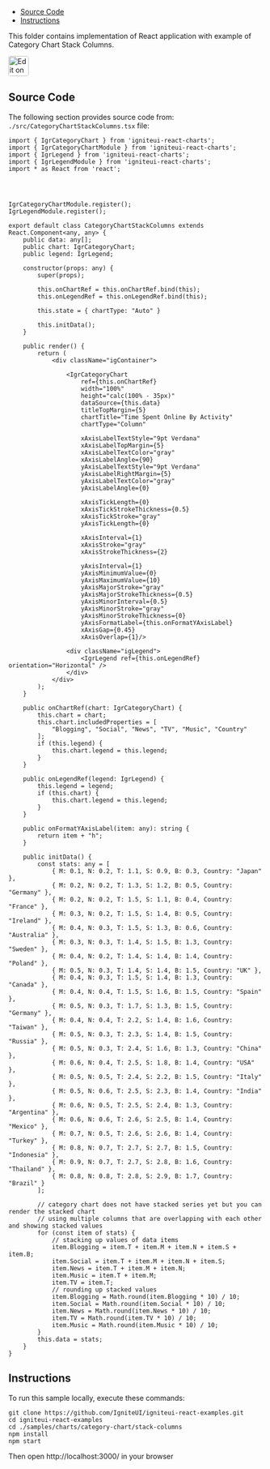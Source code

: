 <!-- NOTE: do not change this file because it will be auto re-generated from template file: -->
<!-- https://github.com/IgniteUI/igniteui-react-examples/tree/master/sample-template-files/ReadMe.md -->

<!-- ## Table of Contents -->
<!-- - [Sample Preview](#Sample-Preview) -->
- [Source Code](#Source-Code)
- [Instructions](#Instructions)

This folder contains implementation of React application with example of Category Chart Stack Columns.
<!-- in the Category Chart component -->
<!-- [Category Chart](https://infragistics.com/Reactsite/components/category-chart.html) -->

<html lang="en" xmlns="http://www.w3.org/1999/xhtml">
    <body>
        <a target="_blank" href="https://codesandbox.io/s/github/IgniteUI/igniteui-react-examples/tree/master/samples/charts/category-chart/stack-columns?fontsize=14&hidenavigation=1&theme=dark&view=preview&file=/src/CategoryChartStackColumns.tsx" rel="noopener noreferrer">
            <img height="40px" style="border-radius: 0.25rem" alt="Edit on CodeSandbox" src="https://static.infragistics.com/xplatform/images/sandbox/code.png"/>
        </a>
        <!-- <a target="_blank"
href="https://codesandbox.io/s/github/IgniteUI/igniteui-react-examples/tree/master/samples/maps/geo-map/binding-csv-points?fontsize=14&hidenavigation=1&theme=dark&view=preview">
            <img alt="Edit Sample" src="https://codesandbox.io/static/img/play-codesandbox.svg"/>
        </a> -->
        <!-- <a target="_blank" style="margin-left: 0.5rem"
href="https://codesandbox.io/embed/github/IgniteUI/igniteui-react-examples/tree/master/samples/charts/category-chart/stack-columns?fontsize=14&hidenavigation=1&theme=dark&view=preview&file=/src/CategoryChartStackColumns.tsx">
            <img height="40px" style="border-radius: 5px" alt="View on CodeSandbox" src="https://static.infragistics.com/xplatform/images/sandbox/view.png"/>
        </a> -->
        <!-- <a target="_blank"
href="https://codesandbox.io/embed/github/IgniteUI/igniteui-react-examples/tree/master/samples/maps/geo-map/binding-csv-points?fontsize=14&hidenavigation=1&theme=dark&view=preview">
            <img alt="View on CodeSandbox" src="https://static.infragistics.com/xplatform/images/sandbox/view.png"/>
        </a>
https://codesandbox.io/embed/react-treemap-overview-rtb45
https://codesandbox.io/static/img/play-codesandbox.svg
https://codesandbox.io/embed/react-treemap-overview-rtb45?view=browser -->
    </body>
</html>

<!-- ## Sample Preview -->

<!-- <iframe
  src="https://codesandbox.io/embed/github/IgniteUI/igniteui-react-examples/tree/master/samples/charts/category-chart/stack-columns?fontsize=14&hidenavigation=1&theme=dark&view=preview&file=/src/CategoryChartStackColumns.tsx"
  style="width:100%; height:400px; border:0; border-radius: 4px; overflow:hidden;"
  allow="accelerometer; ambient-light-sensor; camera; encrypted-media; geolocation; gyroscope; hid; microphone; midi; payment; usb; vr"
  sandbox="allow-forms allow-modals allow-popups allow-presentation allow-same-origin allow-scripts"
></iframe> -->

## Source Code

The following section provides source code from:
`./src/CategoryChartStackColumns.tsx` file:

```tsx
import { IgrCategoryChart } from 'igniteui-react-charts';
import { IgrCategoryChartModule } from 'igniteui-react-charts';
import { IgrLegend } from 'igniteui-react-charts';
import { IgrLegendModule } from 'igniteui-react-charts';
import * as React from 'react';




IgrCategoryChartModule.register();
IgrLegendModule.register();

export default class CategoryChartStackColumns extends React.Component<any, any> {
    public data: any[];
    public chart: IgrCategoryChart;
    public legend: IgrLegend;

    constructor(props: any) {
        super(props);

        this.onChartRef = this.onChartRef.bind(this);
        this.onLegendRef = this.onLegendRef.bind(this);

        this.state = { chartType: "Auto" }

        this.initData();
    }

    public render() {
        return (
            <div className="igContainer">

                <IgrCategoryChart
                    ref={this.onChartRef}
                    width="100%"
                    height="calc(100% - 35px)"
                    dataSource={this.data}
                    titleTopMargin={5}
                    chartTitle="Time Spent Online By Activity"
                    chartType="Column"

                    xAxisLabelTextStyle="9pt Verdana"
                    xAxisLabelTopMargin={5}
                    xAxisLabelTextColor="gray"
                    xAxisLabelAngle={90}
                    yAxisLabelTextStyle="9pt Verdana"
                    yAxisLabelRightMargin={5}
                    yAxisLabelTextColor="gray"
                    yAxisLabelAngle={0}

                    xAxisTickLength={0}
                    xAxisTickStrokeThickness={0.5}
                    xAxisTickStroke="gray"
                    yAxisTickLength={0}

                    xAxisInterval={1}
                    xAxisStroke="gray"
                    xAxisStrokeThickness={2}

                    yAxisInterval={1}
                    yAxisMinimumValue={0}
                    yAxisMaximumValue={10}
                    yAxisMajorStroke="gray"
                    yAxisMajorStrokeThickness={0.5}
                    yAxisMinorInterval={0.5}
                    yAxisMinorStroke="gray"
                    yAxisMinorStrokeThickness={0}
                    yAxisFormatLabel={this.onFormatYAxisLabel}
                    xAxisGap={0.45}
                    xAxisOverlap={1}/>

                <div className="igLegend">
                    <IgrLegend ref={this.onLegendRef} orientation="Horizontal" />
                </div>
            </div>
        );
    }

    public onChartRef(chart: IgrCategoryChart) {
        this.chart = chart;
        this.chart.includedProperties = [
            "Blogging", "Social", "News", "TV", "Music", "Country"
        ];
        if (this.legend) {
            this.chart.legend = this.legend;
        }
    }

    public onLegendRef(legend: IgrLegend) {
        this.legend = legend;
        if (this.chart) {
            this.chart.legend = this.legend;
        }
    }

    public onFormatYAxisLabel(item: any): string {
        return item + "h";
    }

    public initData() {
        const stats: any = [
            { M: 0.1, N: 0.2, T: 1.1, S: 0.9, B: 0.3, Country: "Japan" },
            { M: 0.2, N: 0.2, T: 1.3, S: 1.2, B: 0.5, Country: "Germany" },
            { M: 0.2, N: 0.2, T: 1.5, S: 1.1, B: 0.4, Country: "France" },
            { M: 0.3, N: 0.2, T: 1.5, S: 1.4, B: 0.5, Country: "Ireland" },
            { M: 0.4, N: 0.3, T: 1.5, S: 1.3, B: 0.6, Country: "Australia" },
            { M: 0.3, N: 0.3, T: 1.4, S: 1.5, B: 1.3, Country: "Sweden" },
            { M: 0.4, N: 0.2, T: 1.4, S: 1.4, B: 1.4, Country: "Poland" },
            { M: 0.5, N: 0.3, T: 1.4, S: 1.4, B: 1.5, Country: "UK" },
            { M: 0.4, N: 0.3, T: 1.5, S: 1.4, B: 1.3, Country: "Canada" },
            { M: 0.4, N: 0.4, T: 1.5, S: 1.6, B: 1.5, Country: "Spain" },
            { M: 0.5, N: 0.3, T: 1.7, S: 1.3, B: 1.5, Country: "Germany" },
            { M: 0.4, N: 0.4, T: 2.2, S: 1.4, B: 1.6, Country: "Taiwan" },
            { M: 0.5, N: 0.3, T: 2.3, S: 1.4, B: 1.5, Country: "Russia" },
            { M: 0.5, N: 0.3, T: 2.4, S: 1.6, B: 1.3, Country: "China" },
            { M: 0.6, N: 0.4, T: 2.5, S: 1.8, B: 1.4, Country: "USA" },
            { M: 0.5, N: 0.5, T: 2.4, S: 2.2, B: 1.5, Country: "Italy" },
            { M: 0.5, N: 0.6, T: 2.5, S: 2.3, B: 1.4, Country: "India" },
            { M: 0.6, N: 0.5, T: 2.5, S: 2.4, B: 1.3, Country: "Argentina" },
            { M: 0.6, N: 0.6, T: 2.6, S: 2.5, B: 1.4, Country: "Mexico" },
            { M: 0.7, N: 0.5, T: 2.6, S: 2.6, B: 1.4, Country: "Turkey" },
            { M: 0.8, N: 0.7, T: 2.7, S: 2.7, B: 1.5, Country: "Indonesia" },
            { M: 0.9, N: 0.7, T: 2.7, S: 2.8, B: 1.6, Country: "Thailand" },
            { M: 0.8, N: 0.8, T: 2.8, S: 2.9, B: 1.7, Country: "Brazil" }
        ];

        // category chart does not have stacked series yet but you can render the stacked chart
        // using multiple columns that are overlapping with each other and showing stacked values
        for (const item of stats) {
            // stacking up values of data items
            item.Blogging = item.T + item.M + item.N + item.S + item.B;
            item.Social = item.T + item.M + item.N + item.S;
            item.News = item.T + item.M + item.N;
            item.Music = item.T + item.M;
            item.TV = item.T;
            // rounding up stacked values
            item.Blogging = Math.round(item.Blogging * 10) / 10;
            item.Social = Math.round(item.Social * 10) / 10;
            item.News = Math.round(item.News * 10) / 10;
            item.TV = Math.round(item.TV * 10) / 10;
            item.Music = Math.round(item.Music * 10) / 10;
        }
        this.data = stats;
    }
}

```

## Instructions
To run this sample locally, execute these commands:

```
git clone https://github.com/IgniteUI/igniteui-react-examples.git
cd igniteui-react-examples
cd ./samples/charts/category-chart/stack-columns
npm install
npm start

```

Then open http://localhost:3000/ in your browser

